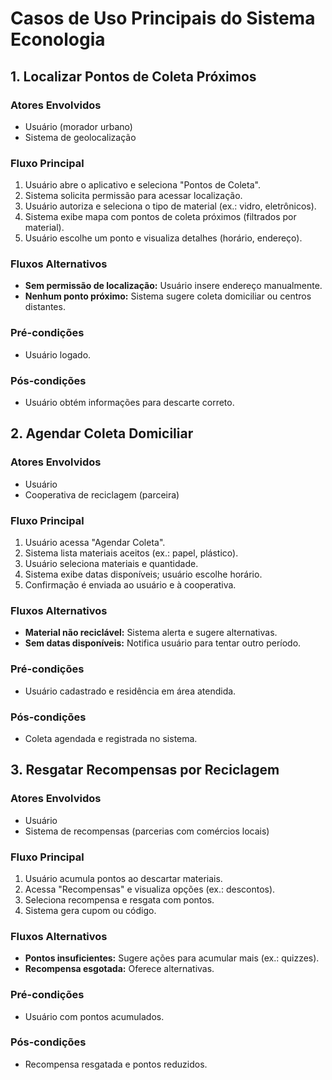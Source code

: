 # Casos de Uso Principais do Sistema Econologia

## **1. Localizar Pontos de Coleta Próximos**  
### **Atores Envolvidos**  
- Usuário (morador urbano)  
- Sistema de geolocalização  

### **Fluxo Principal**  
1. Usuário abre o aplicativo e seleciona "Pontos de Coleta".  
2. Sistema solicita permissão para acessar localização.  
3. Usuário autoriza e seleciona o tipo de material (ex.: vidro, eletrônicos).  
4. Sistema exibe mapa com pontos de coleta próximos (filtrados por material).  
5. Usuário escolhe um ponto e visualiza detalhes (horário, endereço).  

### **Fluxos Alternativos**  
- **Sem permissão de localização:** Usuário insere endereço manualmente.  
- **Nenhum ponto próximo:** Sistema sugere coleta domiciliar ou centros distantes.  

### **Pré-condições**  
- Usuário logado.  

### **Pós-condições**  
- Usuário obtém informações para descarte correto.  



## **2. Agendar Coleta Domiciliar**  
### **Atores Envolvidos**  
- Usuário  
- Cooperativa de reciclagem (parceira)  

### **Fluxo Principal**  
1. Usuário acessa "Agendar Coleta".  
2. Sistema lista materiais aceitos (ex.: papel, plástico).  
3. Usuário seleciona materiais e quantidade.  
4. Sistema exibe datas disponíveis; usuário escolhe horário.  
5. Confirmação é enviada ao usuário e à cooperativa.  

### **Fluxos Alternativos**  
- **Material não reciclável:** Sistema alerta e sugere alternativas.  
- **Sem datas disponíveis:** Notifica usuário para tentar outro período.  

### **Pré-condições**  
- Usuário cadastrado e residência em área atendida.  

### **Pós-condições**  
- Coleta agendada e registrada no sistema.  


## **3. Resgatar Recompensas por Reciclagem**  
### **Atores Envolvidos**  
- Usuário  
- Sistema de recompensas (parcerias com comércios locais)  

### **Fluxo Principal**  
1. Usuário acumula pontos ao descartar materiais.  
2. Acessa "Recompensas" e visualiza opções (ex.: descontos).  
3. Seleciona recompensa e resgata com pontos.  
4. Sistema gera cupom ou código.  

### **Fluxos Alternativos**  
- **Pontos insuficientes:** Sugere ações para acumular mais (ex.: quizzes).  
- **Recompensa esgotada:** Oferece alternativas.  

### **Pré-condições**  
- Usuário com pontos acumulados.  

### **Pós-condições**  
- Recompensa resgatada e pontos reduzidos.  


